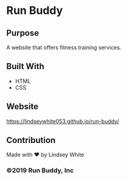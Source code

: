 # Run Buddy

## Purpose 
A website that offers fitness training services. 

## Built With
* HTML
* CSS

## Website
https://lindseywhite053.github.io/run-buddy/

## Contribution
Made with ❤️ by Lindsey White

### ©️2019 Run Buddy, Inc 
 
